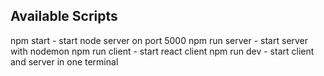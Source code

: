 ## Available Scripts

 npm start - start node server on port 5000
 npm run server - start server with nodemon
 npm run client - start react client
 npm run dev - start client and server in one terminal 
 